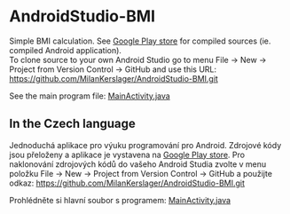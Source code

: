 # AndroidStudio-BMI
Simple BMI calculation. See [Google Play store](https://play.google.com/store/apps/details?id=cz.kerslager.android.bmi "Android BMI application")
for compiled sources (ie. compiled Android application).  
To clone source to your own Android Studio go to menu File → New → Project from Version Control → GitHub and
use this URL: https://github.com/MilanKerslager/AndroidStudio-BMI.git

See the main program file:
[MainActivity.java](app/src/main/java/cz/kerslager/android/bmi/MainActivity.java)

## In the Czech language
Jednoduchá aplikace pro výuku programování pro Android.
Zdrojové kódy jsou přeloženy a aplikace je vystavena na
[Google Play store](https://play.google.com/store/apps/details?id=cz.kerslager.android.bmi "Android BMI application").
Pro naklonování zdrojových kódů do vašeho Android Studia zvolte v menu položku
File → New → Project from Version Control → GitHub a použijte odkaz: https://github.com/MilanKerslager/AndroidStudio-BMI.git

Prohlédněte si hlavní soubor s programem:
[MainActivity.java](app/src/main/java/cz/kerslager/android/bmi/MainActivity.java)
